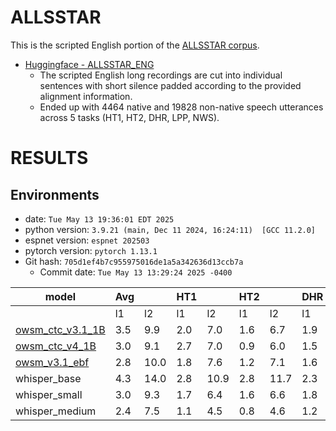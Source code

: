 # ALLSSTAR
This is the scripted English portion of the [ALLSSTAR corpus](https://speechbox.linguistics.northwestern.edu/allsstar).

* [Huggingface - ALLSSTAR_ENG](https://huggingface.co/datasets/chenehk/allsstar_eng)
  - The scripted English long recordings are cut into individual sentences with short silence padded according to the provided alignment information.
  - Ended up with 4464 native and 19828 non-native speech utterances across 5 tasks (HT1, HT2, DHR, LPP, NWS).


<!-- Generated by scripts/utils/show_asr_result.sh -->
# RESULTS
## Environments
- date: `Tue May 13 19:36:01 EDT 2025`
- python version: `3.9.21 (main, Dec 11 2024, 16:24:11)  [GCC 11.2.0]`
- espnet version: `espnet 202503`
- pytorch version: `pytorch 1.13.1`
- Git hash: `705d1ef4b7c955975016de1a5a342636d13ccb7a`
  - Commit date: `Tue May 13 13:29:24 2025 -0400`

|model                                                             |Avg|    |HT1|    |HT2|    |DHR|    |LPP|    |NWS|    |
|-|-|-|-|-|-|-|-|-|-|-|-|-|
|                                                                  | l1| l2 | l1| l2 | l1| l2 | l1| l2 | l1| l2 | l1| l2 |
|[owsm_ctc_v3.1_1B](https://huggingface.co/espnet/owsm_ctc_v3.1_1B)|3.5| 9.9|2.0| 7.0|1.6| 6.7|1.9|11.0|7.8|14.2|3.9|10.9|
|[owsm_ctc_v4_1B](https://huggingface.co/espnet/owsm_ctc_v4_1B)    |3.0| 9.1|2.7| 7.0|0.9| 6.0|1.5| 9.8|6.8|13.0|2.6| 9.8|
|[owsm_v3.1_ebf](https://huggingface.co/espnet/owsm_v3.1_ebf)      |2.8|10.0|1.8| 7.6|1.2| 7.1|1.6|10.9|6.6|13.9|2.2|10.6|
|whisper_base                                                      |4.3|14.0|2.8|10.9|2.8|11.7|2.3|14.7|8.6|17.7|5.3|15.7|
|whisper_small                                                     |3.0| 9.3|1.7| 6.4|1.6| 6.6|1.8|10.4|6.9|13.2|2.2| 9.8|
|whisper_medium                                                    |2.4| 7.5|1.1| 4.5|0.8| 4.6|1.2| 8.8|6.3|11.6|1.9| 8.3|
